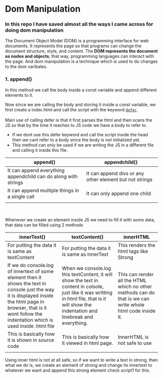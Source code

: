 # Dom Manipulation

### In this repo I have saved almost all the ways I came across for doing dom manipulation

<p>
The Document Object Model (DOM) is a programming interface for web documents. It represents the page so that programs can change the document structure, style, and content. The <strong>DOM represents the document as nodes and objects</strong>; that way, programming languages can interact with the page. And dom manipulation is a technique which is used to do changes to the dom varibales.

</p>

### 1. append()
<p>
In this method we call the body inside a const variable and append different elements to it.


Now since we are calling the body and storing it inside a const variable, we first create a index.html and call the script with the keyword <code><a href="https://www.javatpoint.com/javascript-defer">defer</a></code>.<br/><br/>
Main use of calling defer is that it first parses the html and then scans the JS so that by the time it reaches to JS code we have a body to refer to.
<br/>
<ul>
    <li>If we dont use this defer keyword and call the script inside the head then we cant refer to a body since the body is not initialized yet.
    <li>This method can only be used if we are writing the JS in a different file and calling it inside this file.
</ul>

| append()  | appendchild() |
| ------------- | ------------- |
| It can append everything appendchild can do along with strings  | It can append divs or any other element but not strings  |
| It can append multiple things in a single call  | It can only append one child  |
|   |   |

<br/><p>
Whenever we create an element inside JS we need to fill it with some data, that data can be filled using 2 methods
</p>

| innerText()  | textContent() | innerHTML
| ------------- | ------------- | ------------- |
| For putting the data it is same as textContent  | For putting the data it is same as innerText | This renders the html tags like Strong  |
| If we do console.log of innertext of some element then it shows the text in console just the way it is displayed inside the html page in browser, that is it wont follow the indentation which is used inside .html file  | When we console.log this textContent, it will show the text in content in colsole, just like it was writting in html file, that is it will show the indentation and linebreak and everything.  | This can render all the HTML which no other methods can do that is we can write whole html code inside it.  |
| This is basically how it is shown in source code  | This is basically how it viewed in html page.  | InnerHTML is not safe to use |
|   |   |

<p>
Using inner html is not at all safe, so if we want to write a text in strong, then what we do is, we create an element of strong and change its innertext to whatever we want and append this strong element
check script1 for this.

</p>
